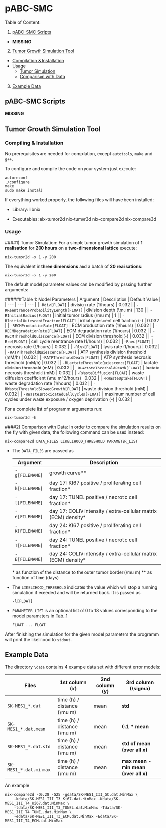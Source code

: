 # pABC-SMC

Table of Content:

1. [pABC-SMC Scripts](#pabc-smc-scripts)
  * **MISSING**
2. [Tumor Growth Simulation Tool](#tumor-growth-simulation-tool)
  * [Compilation & Installation](#compiling--installation)
  * [Usage](#usage)
    * [Tumor Simulation](#1-tumor-simulation)
    * [Comparison with Data](#2-comparison-with-data)
3. [Example Data](#example-data)


## pABC-SMC Scripts

**MISSING**

## Tumor Growth Simulation Tool
### Compiling & Installation
No prerequisites are needed for compilation, except `autotools`, `make` and `g++`. 


To configure and compile the code on your system just execute: 
```
autoreconf
./configure
make
sudo make install
``` 

If everything worked properly, the following files will have been installed:

* Library:
  libnix
  
* Executables:
  nix-tumor2d
  nix-tumor3d
  nix-compare2d
  nix-compare3d
  

### Usage 
####1) Tumor Simulation:
For a simple tumor growth simulation of **1 realisation** for **200 hours** on a **two-dimensional lattice** execute:

```
nix-tumor2d -x 1 -y 200
```

The equivalent in **three dimensions** and a batch of **20 realisations**:

```
nix-tumor3d -x 1 -y 200
```

The default model parameter values can be modified by passing further arguments:

######Table 1: Model Parameters
| Argument | Description | Default Value |
| --- | --- | --- |
| `-Rdiv[FLOAT]` | division rate (1/hours) | 0.032 |
| `-RReentranceProbabilityLength[FLOAT]` | division depth (\mu m) | 130 |
| `-RInitialRadius[FLOAT]` | initial tumor radius (\mu m) | 1 |
| `-RInitialQuiescentFraction[FLOAT]` | initial quiescent cell fraction (-) | 0.032 |
| `-RECMProductionRate[FLOAT]` | ECM production rate (1/hours) | 0.032 |
| `-RECMDegradationRate[FLOAT]` | ECM degradation rate (1/hours) | 0.032 |
| `-RECMThresholdQuiescence[FLOAT]` | ECM division threshold (-) | 0.032 |
| `-Rre[FLOAT]` | cell cycle reentrance rate (1/hours) | 0.032 |
| `-Rnec[FLOAT]` | necrosis rate (1/hours) | 0.032 |
| `-Rlys[FLOAT]` | lysis rate (1/hours) | 0.032 |
| `-RATPThresholdQuiescence[FLOAT]` | ATP synthesis division threshold (mM/h) | 0.032 |
| `-RATPThresholdDeath[FLOAT]` | ATP synthesis necrosis threshold (mM/h) | 0.032 |
| `-RLactateThresholdQuiescence[FLOAT]` | lactate division threshold (mM) | 0.032 |
| `-RLactateThresholdDeath[FLOAT]` | lactate necrosis threshold (mM) | 0.032 |
| `-RWasteDiffusion[FLOAT]` | waste diffusion coefficient (\mu m^2/hours) | 0.032 |
| `-RWasteUptake[FLOAT]` | waste degradation rate (1/hours) | 0.032 |
| `-RWasteThresholdSlowedGrowth[FLOAT]` | waste division threshold (mM) | 0.032 |
| `-RWasteIntoxicatedCellCycles[FLOAT]` | maximum number of cell cycles under waste exposure / oxygen deprivation (-) | 0.032 |

For a complete list of programm arguments run:

```
nix-tumor3d -h
```

####2) Comparison with Data:
In order to compare the simulation results on the fly with given data, the following command can be used instead:

```
nix-compare2d DATA_FILES LIKELIHOOD_THRESHOLD PARAMETER_LIST
```

* The `DATA_FILES` are passed as

  | Argument | Description |
  | --- | --- |
  | `-g[FILENAME]` | growth curve\*\* |
  | `-k[FILENAME]` | day 17: KI67 positive / proliferating cell fraction* |
  | `-t[FILENAME]` | day 17: TUNEL positive / necrotic cell fraction* |
  | `-e[FILENAME]` | day 17: COLIV intensity / extra-cellular matrix (ECM) density* |
  | `-K[FILENAME]` | day 24: KI67 positive / proliferating cell fraction* |
  | `-T[FILENAME]` | day 24: TUNEL positive / necrotic cell fraction* |
  | `-E[FILENAME]` | day 24: COLIV intensity / extra-cellular matrix (ECM) density* |
  \* as function of the distance to the outer tumor border (\mu m)
  \*\* as function of time (days)
 
* The `LIKELIHOOD_THRESHOLD` indicates the value which will stop a running simulation if exeeded and will be returned back. It is passed as 
  
  ```
  -l[FLOAT] 
  ```
  
* `PARAMETER_LIST` is an optional list of 0 to 18 values corresponding to the model parameters in [Tab. 1](#table-1-model-parameters) 

  ```
  FLOAT ... FLOAT
  ```

After finishing the simulation for the given model parameters the programm will print the likelihood to `stdout`. 
 
## Example Data
The directory `\data` contains 4 example data set with different error models:

| Files | 1st column (x) | 2nd column (y) | 3rd column (\sigma) |
| --- | --- | --- | --- |
| `SK-MES1_*.dat` | time (h) / distance (\mu m) | mean | **std** |
| `SK-MES1_*.dat.mean` | time (h) / distance (\mu m) | mean | **0.1 * mean** |
| `SK-MES1_*.dat.std` | time (h) / distance (\mu m) | mean | **std of mean (over all x)** |
| `SK-MES1_*.dat.minmax` | time (h) / distance (\mu m) | mean | **max mean - min mean (over all x)** |

An example 

``` 
nix-compare2d -O0.28 -G25 -gdata/SK-MES1_III_GC.dat.MinMax \
	-kdata/SK-MES1_III_T3_Ki67.dat.MinMax -Kdata/SK-MES1_III_T4_Ki67.dat.MinMax \
	-tdata/SK-MES1_III_T3_TUNEL.dat.MinMax -Tdata/SK-MES1_III_T4_TUNEL.dat.MinMax \
	-edata/SK-MES1_III_T3_ECM.dat.MinMax -Edata/SK-MES1_III_T4_ECM.dat.MinMax
``` 